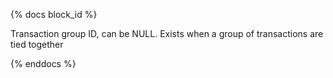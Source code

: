 {% docs block_id %}

Transaction group ID, can be NULL. Exists when a group of transactions are tied together

{% enddocs %}
